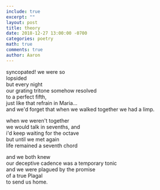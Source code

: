 ```yaml
---
include: true
excerpt: ""
layout: post
title: theory
date: 2018-12-27 13:00:00 -0700
categories: poetry 
math: true
comments: true
author: Aaron
---
```


syncopated! we were so  
lopsided  
but every night  
our grating tritone somehow resolved  
to a perfect fifth,  
just like that refrain in Maria...  
and we'd forget that when we walked together we had a limp.  

when we weren't together  
we would talk in sevenths, and  
i'd keep waiting for the octave  
but until we met again  
life remained a seventh chord  

and we both knew  
our deceptive cadence was a temporary tonic  
and we were plagued by the promise  
of a true Plagal  
to send us home.  
